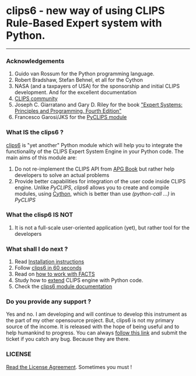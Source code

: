 # clips6 - new way of using CLIPS Rule-Based Expert system with Python.

---

### Acknowledgements

1. Guido van Rossum for the Python programming language.
2. Robert Bradshaw, Stefan Behnel, et all for the Cython
3. NASA (and a taxpayers of USA) for the sponsorship and initial CLIPS development. And for the excellent documentation
4. [CLIPS community](http://clipsrules.sourceforge.net/)
5. Joseph C. Giarratano and Gary D. Riley for the book ["Expert Systems: Principles and Programming, Fourth Edition"](https://www.amazon.com/exec/obidos/tg/detail/-/0534384471/)
6. Francesco Garosi/JKS for the [PyCLIPS module](http://pyclips.sourceforge.net/web/)

### What **IS** the clips6 ?

[clips6](https://github.com/vulogov/clips6) is "yet another" Python module which will help you to integrate the functionality of the CLIPS Expert System Engine in your Python code. The main aims of this module are:

1. Do not re-implement the CLIPS API from [APG Book](http://clipsrules.sourceforge.net/documentation/v630/apg.pdf) but rather help developers to solve an actual problems
2. Provide better capabilities for integration of the user code inside CLIPS engine. Unlike *PyCLIPS*, *clips6* allows you to create and compile modules, using [Cython](http://www.cython.org), which is better than use _(python-call ...)_ in *PyCLIPS*

### What the clisp6 **IS NOT**

1. It is not a full-scale user-oriented application (yet), but rather tool for the developers

### What shall I do next ?

1. Read [Installation instructions](INSTALL.md)
2. Follow [clips6 in 60 seconds](60.md)
3. Read on [how to work with FACTS](FACTS.md)
4. Study how to [extend](MODULES.md) CLIPS engine with Python code.
5. Check the [clips6 module documentation](documents/README.md)

### Do you provide any support ?

Yes and no. I am developing and will continue to develop this instrument as the part of my other opensource project. But, clips6 is not my primary source of the income. It is released with the hope of being useful and to help humankind to progress. You can always [follow this link](https://github.com/vulogov/clips6/issues) and submit the ticket if you catch any bug. Because they are there.

### LICENSE

[Read the License Agreement](https://raw.githubusercontent.com/vulogov/clips6/master/LICENSE). Sometimes you must !

